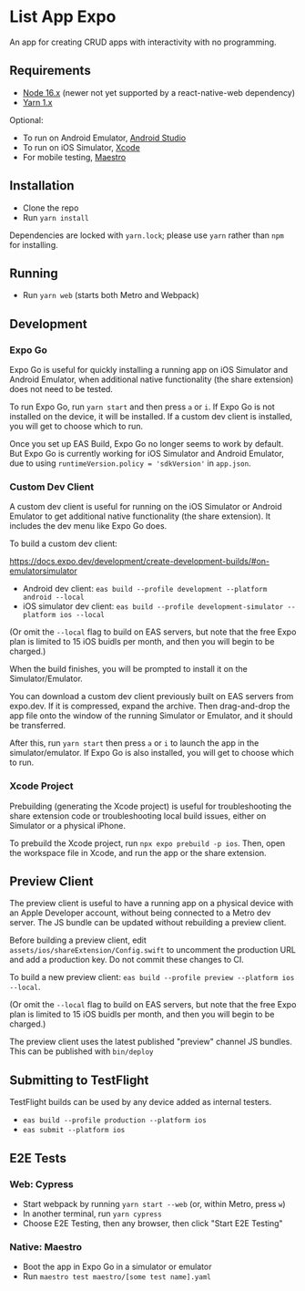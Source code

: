 # List App Expo

An app for creating CRUD apps with interactivity with no programming.

## Requirements

- [Node 16.x](https://nodejs.org) (newer not yet supported by a react-native-web dependency)
- [Yarn 1.x](https://classic.yarnpkg.com/lang/en/)

Optional:

- To run on Android Emulator, [Android Studio](https://developer.android.com/studio)
- To run on iOS Simulator, [Xcode](https://developer.apple.com/xcode/)
- For mobile testing, [Maestro](https://maestro.mobile.dev/getting-started/installing-maestro)

## Installation

- Clone the repo
- Run `yarn install`

Dependencies are locked with `yarn.lock`; please use `yarn` rather than `npm` for installing.

## Running

- Run `yarn web` (starts both Metro and Webpack)

## Development

### Expo Go

Expo Go is useful for quickly installing a running app on iOS Simulator and Android Emulator, when additional native functionality (the share extension) does not need to be tested.

To run Expo Go, run `yarn start` and then press `a` or `i`. If Expo Go is not installed on the device, it will be installed. If a custom dev client is installed, you will get to choose which to run.

Once you set up EAS Build, Expo Go no longer seems to work by default. But Expo Go is currently working for iOS Simulator and Android Emulator, due to using `runtimeVersion.policy = 'sdkVersion'` in `app.json`.

### Custom Dev Client

A custom dev client is useful for running on the iOS Simulator or Android Emulator to get additional native functionality (the share extension). It includes the dev menu like Expo Go does.

To build a custom dev client:

<https://docs.expo.dev/development/create-development-builds/#on-emulatorsimulator>

- Android dev client: `eas build --profile development --platform android --local`
- iOS simulator dev client: `eas build --profile development-simulator --platform ios --local`

(Or omit the `--local` flag to build on EAS servers, but note that the free Expo plan is limited to 15 iOS buidls per month, and then you will begin to be charged.)

When the build finishes, you will be prompted to install it on the Simulator/Emulator.

You can download a custom dev client previously built on EAS servers from expo.dev. If it is compressed, expand the archive. Then drag-and-drop the app file onto the window of the running Simulator or Emulator, and it should be transferred.

After this, run `yarn start` then press `a` or `i` to launch the app in the simulator/emulator. If Expo Go is also installed, you will get to choose which to run.

### Xcode Project

Prebuilding (generating the Xcode project) is useful for troubleshooting the share extension code or troubleshooting local build issues, either on Simulator or a physical iPhone.

To prebuild the Xcode project, run `npx expo prebuild -p ios`. Then, open the workspace file in Xcode, and run the app or the share extension.

## Preview Client

The preview client is useful to have a running app on a physical device with an Apple Developer account, without being connected to a Metro dev server. The JS bundle can be updated without rebuilding a preview client.

Before building a preview client, edit `assets/ios/shareExtension/Config.swift` to uncomment the production URL and add a production key. Do not commit these changes to CI.

To build a new preview client: `eas build --profile preview --platform ios --local`.

(Or omit the `--local` flag to build on EAS servers, but note that the free Expo plan is limited to 15 iOS buidls per month, and then you will begin to be charged.)

The preview client uses the latest published "preview" channel JS bundles. This can be published with `bin/deploy`

## Submitting to TestFlight

TestFlight builds can be used by any device added as internal testers.

- `eas build --profile production --platform ios`
- `eas submit --platform ios`

## E2E Tests

### Web: Cypress

- Start webpack by running `yarn start --web` (or, within Metro, press `w`)
- In another terminal, run `yarn cypress`
- Choose E2E Testing, then any browser, then click "Start E2E Testing"

### Native: Maestro

- Boot the app in Expo Go in a simulator or emulator
- Run `maestro test maestro/[some test name].yaml`
